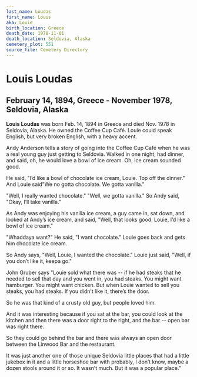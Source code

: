 ```yaml
---
last_name: Loudas
first_name: Louis
aka: Louie
birth_location: Greece
death_date: 1978-11-01
death_location: Seldovia, Alaska
cemetery_plot: 551
source_file: Cemetery Directory
---
```

# Louis Loudas

## February 14, 1894, Greece - November 1978, Seldovia, Alaska

**Louis Loudas** was born Feb. 14, 1894 in Greece and died Nov. 1978 in
Seldovia, Alaska. He owned the Coffee Cup Café. Louie could speak
English, but very broken English, with a heavy accent.

Andy Anderson tells a story of going into the Coffee Cup Café when he
was a real young guy just getting to Seldovia. Walked in one night, had
dinner, and said, oh, he would love a bowl of ice cream. Oh, ice cream
sounded good.

He said, "I’d like a bowl of chocolate ice cream, Louie. Top off the
dinner." And Louie said"We no gotta chocolate. We gotta vanilla."

"Well, I really wanted chocolate." "Well, we gotta vanilla." So Andy
said, "Okay, I’ll take vanilla."

As Andy was enjoying his vanilla ice cream, a guy came in, sat down, and
looked at Andy’s ice cream, and said, "Well, that looks good. Louie, I’d
like a bowl of ice cream."

"Whaddaya want?" He said, "I want chocolate." Louie goes back and gets
him chocolate ice cream.

So Andy says, "Well, Louie, I wanted the chocolate." Louie just said,
"Well, if you don’t like it, keepa go."

John Gruber says "Louie sold what there was -- if he had steaks that he
needed to sell that day and you went in, you had steaks. You might want
hamburger. You might want chicken. But when Louie wanted to sell you
steaks, you had steaks. If you didn’t like it, there’s the door.

So he was that kind of a crusty old guy, but people loved him.

And it was interesting because if you sat at the bar, you could look at
the kitchen and then there was a door right to the right, and the bar --
open bar was right there.

So they could go behind the bar and there was always an open door
between the Linwood Bar and the restaurant.

It was just another one of those unique Seldovia little places that had
a little jukebox in it and a little horseshoe bar with probably, I don’t
know, maybe a dozen stools around it or so. It wasn’t much. But it was a
popular place."
